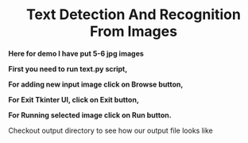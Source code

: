 <h1> <center> Text Detection And Recognition From Images </center> </h1>
<b>
Here for demo I have put 5-6 jpg images
<p>First you need to run text.py script,</p>
<p>For adding new input image click on Browse button,</p>
<p>For Exit Tkinter UI, click on Exit button,</p>
<p>For Running selected image click on Run button.
</p>
</b>
Checkout output directory to see how our output file looks like
